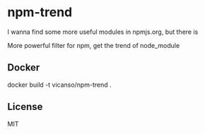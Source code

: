 # npm-trend 

I wanna find some more useful modules in npmjs.org, but there is 

More powerful filter for npm, get the trend of node_module

## Docker

docker build -t vicanso/npm-trend .

## License

MIT
